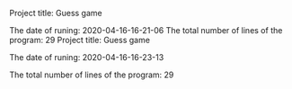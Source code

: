 Project title:
Guess game

The date of runing:
2020-04-16-16-21-06
The total number of lines of the program:
29
Project title:
Guess game

The date of runing:
2020-04-16-16-23-13

The total number of lines of the program:
29
